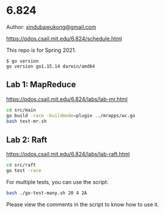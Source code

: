 # 6.824

Author: xindubawukong@gmail.com

https://pdos.csail.mit.edu/6.824/schedule.html

This repo is for Spring 2021.

```
$ go version
go version go1.15.14 darwin/amd64
```

## Lab 1: MapReduce

https://pdos.csail.mit.edu/6.824/labs/lab-mr.html

```bash
cd src/main
go build -race -buildmode=plugin ../mrapps/wc.go
bash test-mr.sh
```

## Lab 2: Raft

https://pdos.csail.mit.edu/6.824/labs/lab-raft.html

```bash
cd src/raft
go test -race
```

For multiple tests, you can use the script:
```bash
bash ./go-test-many.sh 20 4 2A
```
Please view the comments in the script to know how to use it.

